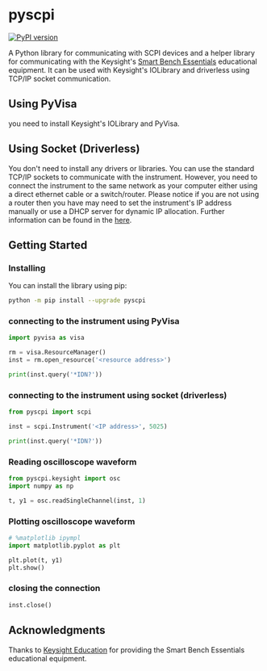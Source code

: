 # pyscpi

[![PyPI version](https://badge.fury.io/py/pyscpi.svg)](https://badge.fury.io/py/pyscpi)

A Python library for communicating with SCPI devices and a helper library for communicating with the Keysight's [Smart Bench Essentials](https://www.keysight.com/us/en/cmp/2021/keysight-smart-bench-essentials-test-instruments.html) educational equipment. It can be used with Keysight's IOLibrary and driverless using TCP/IP socket communication.

## Using PyVisa

you need to install Keysight's IOLibrary and PyVisa.

## Using Socket (Driverless)

You don't need to install any drivers or libraries. You can use the standard TCP/IP sockets to communicate with the instrument. However, you need to connect the instrument to the same network as your computer either using a direct ethernet cable or a switch/router. Please notice if you are not using a router then you have may need to set the instrument's IP address manually or use a DHCP server for dynamic IP allocation. Further information can be found in the [here]().

## Getting Started

### Installing

You can install the library using pip:

```bash
python -m pip install --upgrade pyscpi
```

### connecting to the instrument using PyVisa

```python
import pyvisa as visa

rm = visa.ResourceManager()
inst = rm.open_resource('<resource address>')

print(inst.query('*IDN?'))
```

### connecting to the instrument using socket (driverless)

```python
from pyscpi import scpi

inst = scpi.Instrument('<IP address>', 5025)

print(inst.query('*IDN?'))
```

### Reading oscilloscope waveform

```python
from pyscpi.keysight import osc
import numpy as np

t, y1 = osc.readSingleChannel(inst, 1)
```

### Plotting oscilloscope waveform

```python
# %matplotlib ipympl
import matplotlib.pyplot as plt

plt.plot(t, y1)
plt.show()
```

### closing the connection

```python
inst.close()
```


## Acknowledgments

Thanks to [Keysight Education](https://www.keysight.com/us/en/industries/education.html) for providing the Smart Bench Essentials educational equipment.
